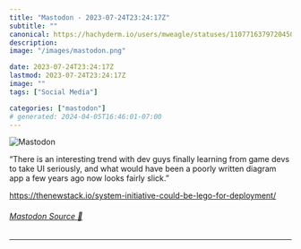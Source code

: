 ```yaml
---
title: "Mastodon - 2023-07-24T23:24:17Z"
subtitle: ""
canonical: https://hachyderm.io/users/mweagle/statuses/110771637972045069
description:
image: "/images/mastodon.png"

date: 2023-07-24T23:24:17Z
lastmod: 2023-07-24T23:24:17Z
image: ""
tags: ["Social Media"]

categories: ["mastodon"]
# generated: 2024-04-05T16:46:01-07:00
---
```

![Mastodon](/images/mastodon.png)

<p>“There is an interesting trend with dev guys finally learning from game devs to take UI seriously, and what would have been a poorly written diagram app a few years ago now looks fairly slick.”</p><p><a href="https://thenewstack.io/system-initiative-could-be-lego-for-deployment/" target="_blank" rel="nofollow noopener noreferrer" translate="no"><span class="invisible">https://</span><span class="ellipsis">thenewstack.io/system-initiati</span><span class="invisible">ve-could-be-lego-for-deployment/</span></a></p>


###### [Mastodon Source 🐘](https://hachyderm.io/@mweagle/110771637972045069)

___
